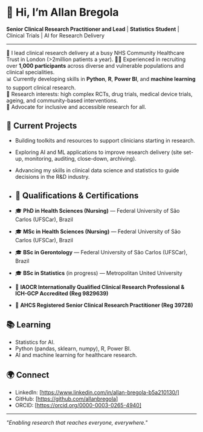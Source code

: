 # 👋 Hi, I’m Allan Bregola

**Senior Clinical Research Practitioner and Lead** | **Statistics Student** | Clinical Trials | AI for Research Delivery

---

🌟 I lead clinical research delivery at a busy NHS Community Healthcare Trust in London (>2million patients a year). 
🧑‍⚕️ Experienced in recruiting over **1,000 participants** across diverse and vulnerable populations and clinical specialities.  
📊 Currently developing skills in **Python**, **R**, **Power BI**, and **machine learning** to support clinical research.  
🧠 Research interests: high complex RCTs, drug trials, medical device trials, ageing, and community-based interventions.  
🤝 Advocate for inclusive and accessible research for all.

## 🔧 Current Projects
- Building toolkits and resources to support clinicians starting in research.
- Exploring AI and ML applications to improve research delivery (site set-up, monitoring, auditing, close-down, archiving).
- Advancing my skills in clinical data science and statistics to guide decisions in the R&D industry.

- ## 🏅 Qualifications & Certifications

- 🎓 **PhD in Health Sciences (Nursing)** — Federal University of São Carlos (UFSCar), Brazil  
- 🎓 **MSc in Health Sciences (Nursing)** — Federal University of São Carlos (UFSCar), Brazil  
- 🎓 **BSc in Gerontology** — Federal University of São Carlos (UFSCar), Brazil  
- 🎓 **BSc in Statistics** (in progress) — Metropolitan United University  
- 🏅 **IAOCR Internationally Qualified Clinical Research Professional & ICH-GCP Accredited (Reg 9829639)**
- 🏅 **AHCS Registered Senior Clinical Research Practitioner (Reg 39728)**

## 📚 Learning
- Statistics for AI.
- Python (pandas, sklearn, numpy), R, Power BI.
- AI and machine learning for healthcare research.

## 🌍 Connect
- LinkedIn: [https://www.linkedin.com/in/allan-bregola-b5a210130/]
- GitHub: [https://github.com/allanbregola]
- ORCID: [https://orcid.org/0000-0003-0265-4940]

---

*"Enabling research that reaches everyone, everywhere."*

